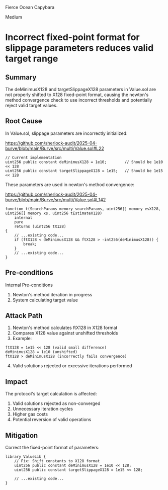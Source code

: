 Fierce Ocean Capybara

Medium

# Incorrect fixed-point format for slippage parameters reduces valid target range

## Summary
The deMinimusX128 and targetSlippageX128 parameters in Value.sol are not properly shifted to X128 fixed-point format, causing the newton's method convergence check to use incorrect thresholds and potentially reject valid target values.

## Root Cause
In Value.sol, slippage parameters are incorrectly initialized:

https://github.com/sherlock-audit/2025-04-burve/blob/main/Burve/src/multi/Value.sol#L22

```solidity
// Current implementation
uint256 public constant deMinimusX128 = 1e10;        // Should be 1e10 << 128
uint256 public constant targetSlippageX128 = 1e15;   // Should be 1e15 << 128
```

These parameters are used in newton's method convergence:

https://github.com/sherlock-audit/2025-04-burve/blob/main/Burve/src/multi/Value.sol#L142

```solidity
function t(SearchParams memory searchParams, uint256[] memory esX128, uint256[] memory xs, uint256 tEstimateX128)
    internal
    pure
    returns (uint256 tX128)
{
    // ...existing code...
    if (ftX128 < deMinimusX128 && ftX128 > -int256(deMinimusX128)) {
        break;
    }
    // ...existing code...
}
```

## Pre-conditions
Internal Pre-conditions
1. Newton's method iteration in progress
2. System calculating target value



## Attack Path
1. Newton's method calculates ftX128 in X128 format
2. Compares X128 value against unshifted thresholds
3. Example:

```solidity
ftX128 = 1e15 << 128 (valid small difference)
deMinimusX128 = 1e10 (unshifted)
ftX128 > deMinimusX128 (incorrectly fails convergence)
```
4. Valid solutions rejected or excessive iterations performed


## Impact
The protocol's target calculation is affected:

1. Valid solutions rejected as non-converged
2. Unnecessary iteration cycles
3. Higher gas costs
4. Potential reversion of valid operations


## Mitigation
Correct the fixed-point format of parameters:

```solidity
library ValueLib {
    // Fix: Shift constants to X128 format
    uint256 public constant deMinimusX128 = 1e10 << 128;
    uint256 public constant targetSlippageX128 = 1e15 << 128;
    
    // ...existing code...
}
```
